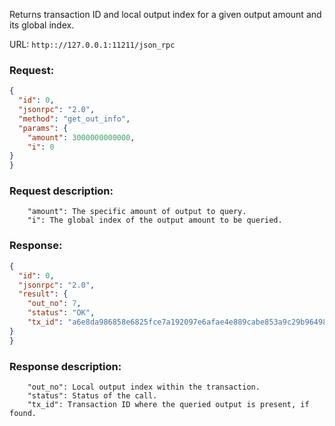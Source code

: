Returns transaction ID and local output index for a given output amount and its global index.

URL: ```http:://127.0.0.1:11211/json_rpc```
### Request: 
```json
{
  "id": 0,
  "jsonrpc": "2.0",
  "method": "get_out_info",
  "params": {
    "amount": 3000000000000,
    "i": 0
}
}
```
### Request description: 
```
    "amount": The specific amount of output to query.
    "i": The global index of the output amount to be queried.

```
### Response: 
```json
{
  "id": 0,
  "jsonrpc": "2.0",
  "result": {
    "out_no": 7,
    "status": "OK",
    "tx_id": "a6e8da986858e6825fce7a192097e6afae4e889cabe853a9c29b964985b23da8"
}
}
```
### Response description: 
```
    "out_no": Local output index within the transaction.
    "status": Status of the call.
    "tx_id": Transaction ID where the queried output is present, if found.

```
